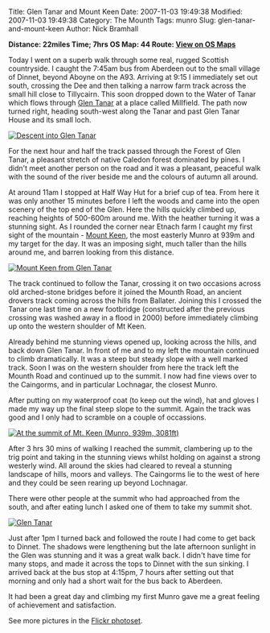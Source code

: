 Title: Glen Tanar and Mount Keen
Date: 2007-11-03 19:49:38
Modified: 2007-11-03 19:49:38
Category: The Mounth
Tags: munro
Slug: glen-tanar-and-mount-keen
Author: Nick Bramhall

**Distance: 22miles
Time; 7hrs
OS Map: 44
Route: [View on OS Maps](https://www.invertedworld.co.uk/trip/191)**



Today I went on a superb walk through some real, rugged Scottish countryside. I caught the 7:45am bus from Aberdeen out to the small village of Dinnet, beyond Aboyne on the A93. Arriving at 9:15 I immediately set out south, crossing the Dee and then talking a narrow farm track across the small hill close to Tillycairn. This soon dropped down to the Water of Tanar which flows through [Glen Tanar](http://www.glentanar.co.uk/) at a place called Millfield. The path now turned right, heading south-west along the Tanar and past Glen Tanar House and its small loch.



[![Descent into Glen Tanar](http://farm3.static.flickr.com/2367/1849071279_8c6572a956_b.jpg)](http://www.flickr.com/photos/black_friction/1849071279/)



For the next hour and half the track passed through the Forest of Glen Tanar, a pleasant stretch of native Caledon forest dominated by pines. I didn't meet another person on the road and it was a pleasant, peaceful walk with the sound of the river beside me and the colours of autumn all around.



At around 11am I stopped at Half Way Hut for a brief cup of tea. From here it was only another 15 minutes before I left the woods and came into the open scenery of the top end of the Glen. Here the hills quickly climbed up, reaching heights of 500-600m around me. With the heather turning it was a stunning sight. As I rounded the corner near Etnach farm I caught my first sight of the mountain - [Mount Keen](http://en.wikipedia.org/wiki/Mount_Keen), the most easterly Munro at 939m and my target for the day. It was an imposing sight, much taller than the hills around me, and barren looking from this distance.



[![Mount Keen from Glen Tanar](http://farm3.static.flickr.com/2356/1846975481_d1dd6108c3_b.jpg)](http://www.flickr.com/photos/black_friction/1846975481/)



The track continued to follow the Tanar, crossing it on two occasions across old arched-stone bridges before it joined the Mounth Road, an ancient drovers track coming across the hills from Ballater. Joining this I crossed the Tanar one last time on a new footbridge (constructed after the previous crossing was washed away in a flood in 2000) before immediately climbing up onto the western shoulder of Mt Keen.



Already behind me stunning views opened up, looking across the hills, and back down Glen Tanar. In front of me and to my left the mountain continued to climb dramatically. It was a steep but steady slope with a well marked track. Soon I was on the western shoulder from here the track left the Mounth Road and continued up to the summit. I now had fine views over to the Caingorms, and in particular Lochnagar, the closest Munro.



After putting on my waterproof coat (to keep out the wind), hat and gloves I made my way up the final steep slope to the summit. Again the track was good and I only had to scramble on a couple of occassions. 



[![At the summit of Mt. Keen (Munro, 939m, 3081ft)](http://farm3.static.flickr.com/2411/1847168714_bad6b52a0b_b.jpg)](http://www.flickr.com/photos/black_friction/1847168714/)



After 3 hrs 30 mins of walking I reached the summit, clambering up to the trig point and taking in the stunning views whilst holding on against a strong westerly wind. All around the skies had cleared to reveal a stunning landscape of hills, moors and valleys. The Caingorms lie to the west of here and they could be seen rearing up beyond Lochnagar.



There were other people at the summit who had approached from the south, and after eating lunch I asked one of them to take my summit shot.



[![Glen Tanar](http://farm3.static.flickr.com/2254/1862979970_ff5c0bba76_b.jpg)](http://www.flickr.com/photos/black_friction/1862979970/)



Just after 1pm I turned back and followed the route I had come to get back to Dinnet. The shadows were lengthening but the late afternoon sunlight in the Glen was stunning and it was a great walk back. I didn't have time for many stops, and made it across the tops to Dinnet with the sun sinking. I arrived back at the bus stop at 4:15pm, 7 hours after setting out that morning and only had a short wait for the bus back to Aberdeen.



It had been a great day and climbing my first Munro gave me a great feeling of achievement and satisfaction.



See more pictures in the [Flickr photoset](http://www.flickr.com/photos/black_friction/sets/72157602899086070/).
